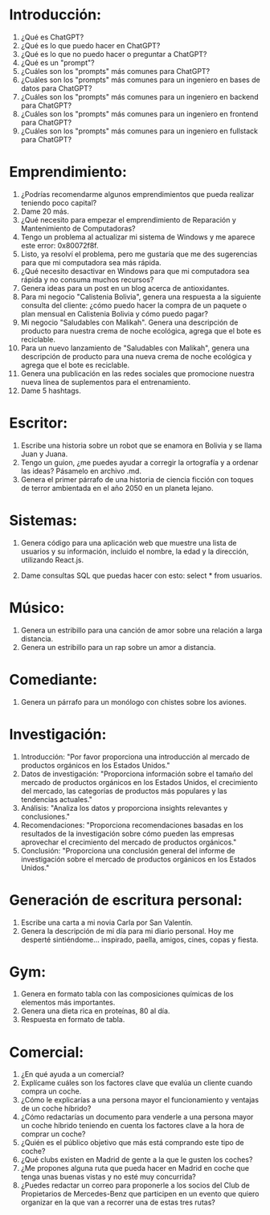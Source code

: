 # Introducción:

1. ¿Qué es ChatGPT?
2. ¿Qué es lo que puedo hacer en ChatGPT?
3. ¿Qué es lo que no puedo hacer o preguntar a ChatGPT?
4. ¿Qué es un "prompt"?
5. ¿Cuáles son los "prompts" más comunes para ChatGPT?
6. ¿Cuáles son los "prompts" más comunes para un ingeniero en bases de datos para ChatGPT?
7. ¿Cuáles son los "prompts" más comunes para un ingeniero en backend para ChatGPT?
8. ¿Cuáles son los "prompts" más comunes para un ingeniero en frontend para ChatGPT?
9. ¿Cuáles son los "prompts" más comunes para un ingeniero en fullstack para ChatGPT?

# Emprendimiento:

1. ¿Podrías recomendarme algunos emprendimientos que pueda realizar teniendo poco capital?
2. Dame 20 más.
3. ¿Qué necesito para empezar el emprendimiento de Reparación y Mantenimiento de Computadoras?
4. Tengo un problema al actualizar mi sistema de Windows y me aparece este error: 0x80072f8f.
5. Listo, ya resolví el problema, pero me gustaría que me des sugerencias para que mi computadora sea más rápida.
6. ¿Qué necesito desactivar en Windows para que mi computadora sea rápida y no consuma muchos recursos?
7. Genera ideas para un post en un blog acerca de antioxidantes.
8. Para mi negocio "Calistenia Bolivia", genera una respuesta a la siguiente consulta del cliente: ¿cómo puedo hacer la compra de un paquete o plan mensual en Calistenia Bolivia y cómo puedo pagar?
9. Mi negocio "Saludables con Malikah". Genera una descripción de producto para nuestra crema de noche ecológica, agrega que el bote es reciclable.
10. Para un nuevo lanzamiento de "Saludables con Malikah", genera una descripción de producto para una nueva crema de noche ecológica y agrega que el bote es reciclable.
11. Genera una publicación en las redes sociales que promocione nuestra nueva línea de suplementos para el entrenamiento.
12. Dame 5 hashtags.

# Escritor:

1. Escribe una historia sobre un robot que se enamora en Bolivia y se llama Juan y Juana.
2. Tengo un guion, ¿me puedes ayudar a corregir la ortografía y a ordenar las ideas? Pásamelo en archivo .md.
3. Genera el primer párrafo de una historia de ciencia ficción con toques de terror ambientada en el año 2050 en un planeta lejano.

# Sistemas:

1. Genera código para una aplicación web que muestre una lista de usuarios y su información, incluido el nombre, la edad y la dirección, utilizando React.js.

2. Dame consultas SQL que puedas hacer con esto: select \* from usuarios.


# Músico:

1. Genera un estribillo para una canción de amor sobre una relación a larga distancia.
2. Genera un estribillo para un rap sobre un amor a distancia.

# Comediante:

1. Genera un párrafo para un monólogo con chistes sobre los aviones.

# Investigación:

1. Introducción: "Por favor proporciona una introducción al mercado de productos orgánicos en los Estados Unidos."
2. Datos de investigación: "Proporciona información sobre el tamaño del mercado de productos orgánicos en los Estados Unidos, el crecimiento del mercado, las categorías de productos más populares y las tendencias actuales."
3. Análisis: "Analiza los datos y proporciona insights relevantes y conclusiones."
4. Recomendaciones: "Proporciona recomendaciones basadas en los resultados de la investigación sobre cómo pueden las empresas aprovechar el crecimiento del mercado de productos orgánicos."
5. Conclusión: "Proporciona una conclusión general del informe de investigación sobre el mercado de productos orgánicos en los Estados Unidos."

# Generación de escritura personal:

1. Escribe una carta a mi novia Carla por San Valentín.
2. Genera la descripción de mi día para mi diario personal. Hoy me desperté sintiéndome... inspirado, paella, amigos, cines, copas y fiesta.

# Gym:

1. Genera en formato tabla con las composiciones químicas de los elementos más importantes.
2. Genera una dieta rica en proteínas, 80 al día.
3. Respuesta en formato de tabla.

# Comercial:

1. ¿En qué ayuda a un comercial?
2. Explícame cuáles son los factores clave que evalúa un cliente cuando compra un coche.
3. ¿Cómo le explicarías a una persona mayor el funcionamiento y ventajas de un coche híbrido?
4. ¿Cómo redactarías un documento para venderle a una persona mayor un coche híbrido teniendo en cuenta los factores clave a la hora de comprar un coche?
5. ¿Quién es el público objetivo que más está comprando este tipo de coche?
6. ¿Qué clubs existen en Madrid de gente a la que le gusten los coches?
7. ¿Me propones alguna ruta que pueda hacer en Madrid en coche que tenga unas buenas vistas y no esté muy concurrida?
8. ¿Puedes redactar un correo para proponerle a los socios del Club de Propietarios de Mercedes-Benz que participen en un evento que quiero organizar en la que van a recorrer una de estas tres rutas?
